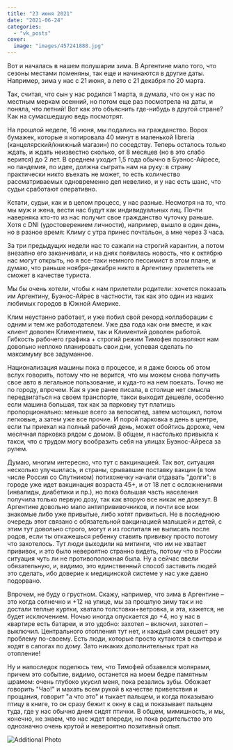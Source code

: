 ```yaml
---
title: "23 июня 2021"
date: "2021-06-24"
categories: 
  - "vk_posts"
cover:
  image: "images/457241888.jpg"
---
```


Вот и началась в нашем полушарии зима. В Аргентине мало того, что сезоны местами поменяны, так еще и начинаются в другие даты. Например, зима у нас с 21 июня, а лето с 21 декабря по 20 марта.

Так, считая, что сын у нас родился 1 марта, я думала, что он у нас по местным меркам осенний, но потом еще раз посмотрела на даты, и поняла, что летний! Вот как это объяснить где-нибудь в другой стране? Как на сумасшедшую ведь посмотрят.

<!--more-->

На прошлой неделе, 16 июня, мы подались на гражданство. Ворох бумажек, которые я копировала 40 минут в маленькой libreria (канцелярский/книжный магазин) по соседству. Теперь осталось только ждать, и ждать неизвестно сколько, от 8 месяцев (но в это слабо верится) до 2 лет. В среднем уходит 1,5 года обычно в Буэнос-Айресе, но пандемия, по идее, должна сыграть нам на руку: в страну практически никто въехать не может, то есть количество рассматриваемых одновременно дел невелико, и у нас есть шанс, что судьи сработают оперативно.

Кстати, судьи, как и в целом процесс, у нас разные. Несмотря на то, что мы муж и жена, вести нас будут как индивидуальных лиц. Почти наверняка кто-то из нас получит свое гражданство чуточку раньше. Хотя с DNI (удостоверением личности), например, вышло в один день, но в разное время: Климу с утра принес почтальон, а мне через 3 часа.

За три предыдущих недели нас то сажали на строгий карантин, а потом внезапно его заканчивали, и на днях появилась новость, что к октябрю нас могут открыть, но я все-таки немного пессимист в этом плане, и думаю, что раньше ноября-декабря никто в Аргентину прилететь не сможет в качестве туриста.

Мы бы очень хотели, чтобы к нам прилетели родители: хочется показать им Аргентину, Буэнос-Айрес в частности, так как это один из наших любимых городов в Южной Америке.

Клим неустанно работает, и уже побил свой рекорд коллаборации с одним и тем же работодателем. Уже два года как они вместе, и как клиент доволен Климентием, так и Климентий доволен работой. Гибкость рабочего графика + строгий режим Тимофея позволяют нам довольно неплохо планировать свои дни, успевая сделать по максимуму все задуманное.

Национализация машины пока в процессе, и я даже боюсь об этом вслух говорить, потому что не верится, что мы можем снова получить свое авто в легальное пользование, и куда-то на нем поехать. Точно не по городу, впрочем. Как я уже ранее писала, в столице нет смысла передвигаться на своем транспорте, такси выходит дешевле, особенно если машина большая, так как за парковку тут платишь пропорционально: меньше всего за велосипед, затем мотоцикл, потом легковые, а затем уже все прочие. И порой парковка в день в центре, если ты приехал на полный рабочий день, может обойтись дороже, чем месячная парковка рядом с домом. В общем, я настолько привыкла к такси, что с трудом могу вообразить себя на улицах Буэнос-Айреса за рулем.

Думаю, многим интересно, что тут с вакцинацией. Так вот, ситуация несколько улучшилась, и страны, срывавшие поставку вакцин (в том числе Россия со Спутником) потихонечку начали отдавать "долги": в городе уже идет вакцинация возраста 45+, и от 18 лет с осложнениями (инвалиды, диабетики и пр.), но пока большая часть населения получила только первую дозу, так как вторую все никак не довезут. В Аргентине довольно мало антипрививочников, и почти все мои знакомые либо уже привытые, либо хотят привиться. Не в последнюю очередь этот связано с обязательной вакцинацией малышей и детей, с этим тут довольно строго, могут и из госпиталя не выписать после родов, если ты откажешься ребенку ставить прививку просто потому что захотелось. Тут люди выходили на митинги, что им не хватает прививок, и это было невероятно странно видеть, потому что в России ситуация чуть ли не противоположная была. Ну а сейчас ввели обязательную, и, видимо, это единственный способ заставить людей это сделать, ибо доверие к медицинской системе у нас уже давно подорвано.

Впрочем, не буду о грустном. Скажу, например, что зима в Аргентине – это когда солнечно и +12 на улице, мы за прошлую зиму так и не достали теплые куртки, хватало толстовки+ветровка, и эта, кажется, не будет исключением. Ночью иногда опускается до +4, но у нас в квартире есть батареи, и это удобно: захотел – включил, захотел – выключил. Центрального отопления тут нет, и каждый сам решает эту проблему по-своему. Есть люди, которые просто кутаются в свитера и ходят в сапогах по дому. Зато никаких дополнительных трат на отопление!

Ну и напоследок поделюсь тем, что Тимофей обзавелся молярами, причем это событие, видимо, останется на моем бедре памятным шрамом: очень глубоко укусил меня, пока резались зубы. Обожает говорить "Чао!" и махать всем рукой в качестве приветствия и прощания, говорит "а что это" и тыкает пальцем, и когда показываю птицу в книге, то он сразу бежит к окну в сад и показывает пальцем туда, где у нас обычно днем сидят птички. В общем, мимишность, и мы, конечно, не знаем, что нас ждет впереди, но пока родительство это однозначно очень крутой и невероятно позитивный опыт.

![Additional Photo](https://vodpop.ru/wp-content/uploads/2023/07/457241889.jpg)
